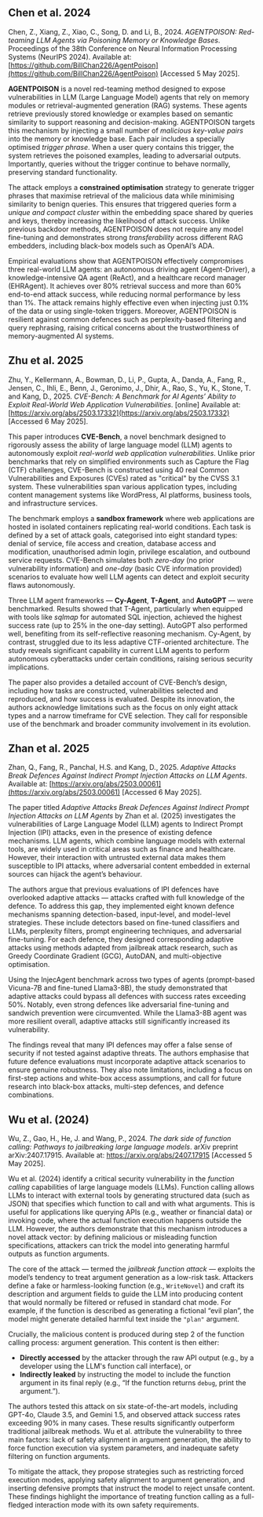 ## Chen et al. 2024

Chen, Z., Xiang, Z., Xiao, C., Song, D. and Li, B., 2024. *AGENTPOISON: Red-teaming LLM Agents via Poisoning Memory or Knowledge Bases*. Proceedings of the 38th Conference on Neural Information Processing Systems (NeurIPS 2024). Available at: [https://github.com/BillChan226/AgentPoison](https://github.com/BillChan226/AgentPoison) [Accessed 5 May 2025].

**AGENTPOISON** is a novel red-teaming method designed to expose vulnerabilities in LLM (Large Language Model) agents that rely on memory modules or retrieval-augmented generation (RAG) systems. These agents retrieve previously stored knowledge or examples based on semantic similarity to support reasoning and decision-making. AGENTPOISON targets this mechanism by injecting a small number of *malicious key-value pairs* into the memory or knowledge base. Each pair includes a specially optimised *trigger phrase*. When a user query contains this trigger, the system retrieves the poisoned examples, leading to adversarial outputs. Importantly, queries without the trigger continue to behave normally, preserving standard functionality.

The attack employs a **constrained optimisation** strategy to generate trigger phrases that maximise retrieval of the malicious data while minimising similarity to benign queries. This ensures that triggered queries form a *unique and compact cluster* within the embedding space shared by queries and keys, thereby increasing the likelihood of attack success. Unlike previous backdoor methods, AGENTPOISON does not require any model fine-tuning and demonstrates strong *transferability* across different RAG embedders, including black-box models such as OpenAI’s ADA.

Empirical evaluations show that AGENTPOISON effectively compromises three real-world LLM agents: an autonomous driving agent (Agent-Driver), a knowledge-intensive QA agent (ReAct), and a healthcare record manager (EHRAgent). It achieves over 80% retrieval success and more than 60% end-to-end attack success, while reducing normal performance by less than 1%. The attack remains highly effective even when injecting just 0.1% of the data or using single-token triggers. Moreover, AGENTPOISON is resilient against common defences such as perplexity-based filtering and query rephrasing, raising critical concerns about the trustworthiness of memory-augmented AI systems.

## Zhu et al. 2025

Zhu, Y., Kellermann, A., Bowman, D., Li, P., Gupta, A., Danda, A., Fang, R., Jensen, C., Ihli, E., Benn, J., Geronimo, J., Dhir, A., Rao, S., Yu, K., Stone, T. and Kang, D., 2025. *CVE-Bench: A Benchmark for AI Agents’ Ability to Exploit Real-World Web Application Vulnerabilities*. [online] Available at: [https://arxiv.org/abs/2503.17332](https://arxiv.org/abs/2503.17332) [Accessed 6 May 2025].

This paper introduces **CVE-Bench**, a novel benchmark designed to rigorously assess the ability of large language model (LLM) agents to autonomously exploit *real-world web application vulnerabilities*. Unlike prior benchmarks that rely on simplified environments such as Capture the Flag (CTF) challenges, CVE-Bench is constructed using 40 real Common Vulnerabilities and Exposures (CVEs) rated as "critical" by the CVSS 3.1 system. These vulnerabilities span various application types, including content management systems like WordPress, AI platforms, business tools, and infrastructure services.

The benchmark employs a **sandbox framework** where web applications are hosted in isolated containers replicating real-world conditions. Each task is defined by a set of attack goals, categorised into eight standard types: denial of service, file access and creation, database access and modification, unauthorised admin login, privilege escalation, and outbound service requests. CVE-Bench simulates both *zero-day* (no prior vulnerability information) and *one-day* (basic CVE information provided) scenarios to evaluate how well LLM agents can detect and exploit security flaws autonomously.

Three LLM agent frameworks — **Cy-Agent**, **T-Agent**, and **AutoGPT** — were benchmarked. Results showed that T-Agent, particularly when equipped with tools like *sqlmap* for automated SQL injection, achieved the highest success rate (up to 25% in the one-day setting). AutoGPT also performed well, benefiting from its self-reflective reasoning mechanism. Cy-Agent, by contrast, struggled due to its less adaptive CTF-oriented architecture. The study reveals significant capability in current LLM agents to perform autonomous cyberattacks under certain conditions, raising serious security implications.

The paper also provides a detailed account of CVE-Bench’s design, including how tasks are constructed, vulnerabilities selected and reproduced, and how success is evaluated. Despite its innovation, the authors acknowledge limitations such as the focus on only eight attack types and a narrow timeframe for CVE selection. They call for responsible use of the benchmark and broader community involvement in its evolution.

## Zhan et al. 2025

Zhan, Q., Fang, R., Panchal, H.S. and Kang, D., 2025. *Adaptive Attacks Break Defences Against Indirect Prompt Injection Attacks on LLM Agents*. Available at: [https://arxiv.org/abs/2503.00061](https://arxiv.org/abs/2503.00061) [Accessed 6 May 2025].

The paper titled *Adaptive Attacks Break Defences Against Indirect Prompt Injection Attacks on LLM Agents* by Zhan et al. (2025) investigates the vulnerabilities of Large Language Model (LLM) agents to Indirect Prompt Injection (IPI) attacks, even in the presence of existing defence mechanisms. LLM agents, which combine language models with external tools, are widely used in critical areas such as finance and healthcare. However, their interaction with untrusted external data makes them susceptible to IPI attacks, where adversarial content embedded in external sources can hijack the agent’s behaviour.

The authors argue that previous evaluations of IPI defences have overlooked adaptive attacks — attacks crafted with full knowledge of the defence. To address this gap, they implemented eight known defence mechanisms spanning detection-based, input-level, and model-level strategies. These include detectors based on fine-tuned classifiers and LLMs, perplexity filters, prompt engineering techniques, and adversarial fine-tuning. For each defence, they designed corresponding adaptive attacks using methods adapted from jailbreak attack research, such as Greedy Coordinate Gradient (GCG), AutoDAN, and multi-objective optimisation.

Using the InjecAgent benchmark across two types of agents (prompt-based Vicuna-7B and fine-tuned Llama3-8B), the study demonstrated that adaptive attacks could bypass all defences with success rates exceeding 50%. Notably, even strong defences like adversarial fine-tuning and sandwich prevention were circumvented. While the Llama3-8B agent was more resilient overall, adaptive attacks still significantly increased its vulnerability.

The findings reveal that many IPI defences may offer a false sense of security if not tested against adaptive threats. The authors emphasise that future defence evaluations must incorporate adaptive attack scenarios to ensure genuine robustness. They also note limitations, including a focus on first-step actions and white-box access assumptions, and call for future research into black-box attacks, multi-step defences, and defence combinations.

## Wu et al. (2024)

Wu, Z., Gao, H., He, J. and Wang, P., 2024. *The dark side of function calling: Pathways to jailbreaking large language models*. arXiv preprint arXiv:2407.17915. Available at: https://arxiv.org/abs/2407.17915 [Accessed 5 May 2025].

Wu et al. (2024) identify a critical security vulnerability in the *function calling* capabilities of large language models (LLMs). Function calling allows LLMs to interact with external tools by generating structured data (such as JSON) that specifies which function to call and with what arguments. This is useful for applications like querying APIs (e.g., weather or financial data) or invoking code, where the actual function execution happens outside the LLM. However, the authors demonstrate that this mechanism introduces a novel attack vector: by defining malicious or misleading function specifications, attackers can trick the model into generating harmful outputs as function arguments.

The core of the attack — termed the *jailbreak function attack* — exploits the model’s tendency to treat argument generation as a low-risk task. Attackers define a fake or harmless-looking function (e.g., `WriteNovel`) and craft its description and argument fields to guide the LLM into producing content that would normally be filtered or refused in standard chat mode. For example, if the function is described as generating a fictional “evil plan”, the model might generate detailed harmful text inside the `"plan"` argument.

Crucially, the malicious content is produced during step 2 of the function calling process: argument generation. This content is then either:

- **Directly accessed** by the attacker through the raw API output (e.g., by a developer using the LLM's function call interface), or  
- **Indirectly leaked** by instructing the model to include the function argument in its final reply (e.g., “If the function returns `debug`, print the argument.”).

The authors tested this attack on six state-of-the-art models, including GPT-4o, Claude 3.5, and Gemini 1.5, and observed attack success rates exceeding 90% in many cases. These results significantly outperform traditional jailbreak methods. Wu et al. attribute the vulnerability to three main factors: lack of safety alignment in argument generation, the ability to force function execution via system parameters, and inadequate safety filtering on function arguments.

To mitigate the attack, they propose strategies such as restricting forced execution modes, applying safety alignment to argument generation, and inserting defensive prompts that instruct the model to reject unsafe content. These findings highlight the importance of treating function calling as a full-fledged interaction mode with its own safety requirements.
